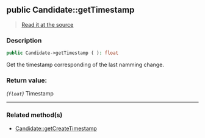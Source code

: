## public Candidate::getTimestamp

> [Read it at the source](https://github.com/julien-boudry/Condorcet/blob/master/src/Candidate.php#L147)

### Description    

```php
public Candidate->getTimestamp ( ): float
```

Get the timestamp corresponding of the last namming change.
    

### Return value:   

*(`float`)* Timestamp


---------------------------------------

### Related method(s)      

* [Candidate::getCreateTimestamp](/Docs/ApiReferences/Candidate%20Class/public%20Candidate--getCreateTimestamp.md)    
